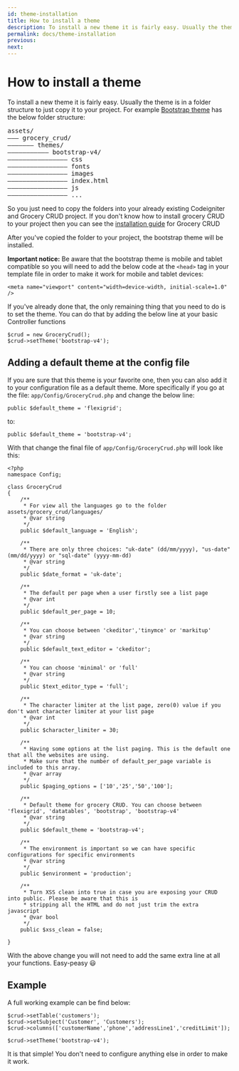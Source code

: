 ```yaml
---
id: theme-installation
title: How to install a theme
description: To install a new theme it is fairly easy. Usually the theme is in a folder structure to just copy it to your project.
permalink: docs/theme-installation
previous: 
next:
---
```


# How to install a theme

To install a new theme it is fairly easy. Usually the theme is in a folder structure to just copy it to your project. For example <a href="http://www.grocerycrud.com/bootstrap-theme/">Bootstrap theme</a> has the below folder structure:
<pre>assets/
––– grocery_crud/
––––––– themes/
––––––––––– bootstrap-v4/
–––––––––––––––– css
–––––––––––––––– fonts
–––––––––––––––– images
–––––––––––––––– index.html
–––––––––––––––– js
–––––––––––––––– ...
</pre>

So you just need to copy the folders into your already existing Codeigniter and Grocery CRUD project. 
If you don't know how to install grocery CRUD to your project then you can see the [installation guide](/docs/installation) for Grocery CRUD

After you've copied the folder to your project, the bootstrap theme will be installed. 

**Important notice:️** Be aware that the bootstrap theme is mobile and tablet compatible so you will need to add the below code at the <code>&lt;head&gt;</code> tag in your template file in order to make it work for mobile and tablet devices:

<pre><code class="language-html">&lt;meta name="viewport" content="width=device-width, initial-scale=1.0" /&gt;</code></pre>

If you've already done that, the only remaining thing that you need to do is to set the theme. 
You can do that by adding the below line at your basic Controller functions

<pre><code class="language-php">$crud = new GroceryCrud();
$crud->setTheme('bootstrap-v4');
</code></pre>

## Adding a default theme at the config file

If you are sure that this theme is your favorite one, then you can also add it to your configuration file as a default theme. 
More specifically if you go at the file: <code>app/Config/GroceryCrud.php</code> and change the below line:

<pre><code class="language-php">public $default_theme = 'flexigrid';</code></pre>

to:

<pre><code class="language-php">public $default_theme = 'bootstrap-v4';</code></pre>

With that change the final file of <code>app/Config/GroceryCrud.php</code> will look like this:

<pre><code class="language-php">&lt;?php
namespace Config;

class GroceryCrud
{
    /**
     * For view all the languages go to the folder assets/grocery_crud/languages/
     * @var string
     */
    public $default_language = 'English';

    /**
     * There are only three choices: "uk-date" (dd/mm/yyyy), "us-date" (mm/dd/yyyy) or "sql-date" (yyyy-mm-dd)
     * @var string
     */
    public $date_format = 'uk-date';

    /**
     * The default per page when a user firstly see a list page
     * @var int
     */
    public $default_per_page = 10;

    /**
     * You can choose between 'ckeditor','tinymce' or 'markitup'
     * @var string
     */
    public $default_text_editor = 'ckeditor';

    /**
     * You can choose 'minimal' or 'full'
     * @var string
     */
    public $text_editor_type = 'full';

    /**
     * The character limiter at the list page, zero(0) value if you don't want character limiter at your list page
     * @var int
     */
    public $character_limiter = 30;

    /**
     * Having some options at the list paging. This is the default one that all the websites are using.
     * Make sure that the number of default_per_page variable is included to this array.
     * @var array
     */
    public $paging_options = ['10','25','50','100'];

    /**
     * Default theme for grocery CRUD. You can choose between 'flexigrid', 'datatables', 'bootstrap', 'bootstrap-v4'
     * @var string
     */
    public $default_theme = 'bootstrap-v4';

    /**
     * The environment is important so we can have specific configurations for specific environments
     * @var string
     */
    public $environment = 'production';

    /**
     * Turn XSS clean into true in case you are exposing your CRUD into public. Please be aware that this is
     * stripping all the HTML and do not just trim the extra javascript
     * @var bool
     */
    public $xss_clean = false;

}</code></pre>

With the above change you will not need to add the same extra line at all your functions. Easy-peasy 😃
<br/>

## Example

A full working example can be find below:

<pre><code class="language-php">$crud->setTable('customers');
$crud->setSubject('Customer', 'Customers');
$crud->columns(['customerName','phone','addressLine1','creditLimit']);

$crud->setTheme('bootstrap-v4');</code></pre>

It is that simple! You don't need to configure anything else in order to make it work.